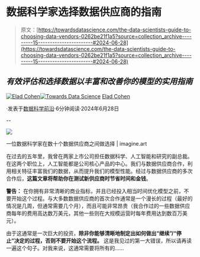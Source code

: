# 数据科学家选择数据供应商的指南

> 原文：[https://towardsdatascience.com/the-data-scientists-guide-to-choosing-data-vendors-0262be21f1a5?source=collection_archive---------15-----------------------#2024-06-28](https://towardsdatascience.com/the-data-scientists-guide-to-choosing-data-vendors-0262be21f1a5?source=collection_archive---------15-----------------------#2024-06-28)

## *有效评估和选择数据以丰富和改善你的模型的实用指南*

[](https://elad-cohen.medium.com/?source=post_page---byline--0262be21f1a5--------------------------------)[![Elad Cohen](../Images/693490bdf557a7414d6e94e4a52ad96a.png)](https://elad-cohen.medium.com/?source=post_page---byline--0262be21f1a5--------------------------------)[](https://towardsdatascience.com/?source=post_page---byline--0262be21f1a5--------------------------------)[![Towards Data Science](../Images/a6ff2676ffcc0c7aad8aaf1d79379785.png)](https://towardsdatascience.com/?source=post_page---byline--0262be21f1a5--------------------------------) [Elad Cohen](https://elad-cohen.medium.com/?source=post_page---byline--0262be21f1a5--------------------------------)

·发表于[数据科学前沿](https://towardsdatascience.com/?source=post_page---byline--0262be21f1a5--------------------------------)·6分钟阅读·2024年6月28日

--

![](../Images/3b910840cddae7fa350907a5b1e14cf2.png)

一位数据科学家在数十个数据供应商之间做选择 | imagine.art

在过去的五年里，我曾在两家上市公司担任数据科学、人工智能和研究的副总裁。在这两个职位上，人工智能都是公司核心产品的中心。我们与数据供应商合作，利用相关特征丰富我们的数据，从而提升我们的模型性能。经过与数据供应商的多次合作后，**这篇文章将帮助你在测试新供应商时节省时间和金钱**。

**警告：** 在你拥有非常清晰的商业指标，并且已经投入相当时间优化模型之前，不要开始这个过程。与大多数数据供应商的首次合作通常是一个漫长的过程（最好的情况是几周，但通常需要几个月），而且可能非常昂贵（我合作过的一些数据供应商每年的费用高达数万美元，其他一些则在大规模运营时每年费用达到数百万美元）。

由于这通常是一次巨大的投资，**除非你能够清晰地制定出如何做出“继续”/“停止”决定的过程，否则不要开始这个流程。** 这是我见过的第一大错误，所以请再读一遍这个句子。对我来说，这通常需要将所有的……
